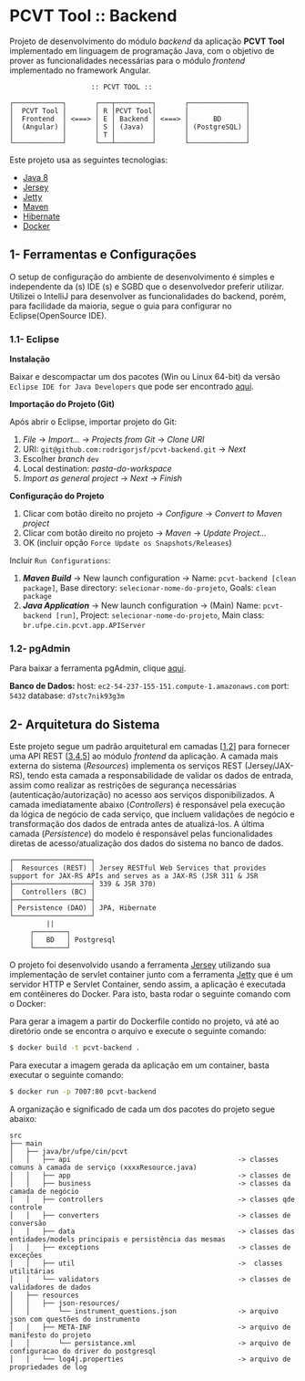# PCVT Tool :: Backend

Projeto de desenvolvimento do módulo _backend_ da aplicação **PCVT Tool**  implementado em linguagem de programação Java, com o objetivo de prover as funcionalidades necessárias para o módulo _frontend_ implementado no framework Angular.

```
                    :: PCVT TOOL ::

┌────────────┐       ┌───┬─────────┐       ┌──────────────┐
│  PCVT Tool │       │ R │PCVT Tool│       │              │
│  Frontend  │ <===> │ E │ Backend │ <===> │      BD      │
│  (Angular) │       │ S │ (Java)  │       │ (PostgreSQL) │
│            │       │ T │         │       │              │
└────────────┘       └───┴─────────┘       └──────────────┘
```

Este projeto usa as seguintes tecnologias:
- [Java 8](https://www.oracle.com/technetwork/java/javase/downloads/index.html)
- [Jersey](https://eclipse-ee4j.github.io/jersey/)
- [Jetty](https://www.eclipse.org/jetty/)
- [Maven](https://maven.apache.org/)
- [Hibernate](https://hibernate.org/)
- [Docker](https://www.docker.com/)

## 1- Ferramentas e Configurações

O setup de configuração do ambiente de desenvolvimento é simples e independente da (s) IDE (s) e SGBD que o desenvolvedor preferir utilizar. Utilizei o IntelliJ para desenvolver as funcionalidades do backend, porém, para facilidade da maioria, segue o guia para configurar no Eclipse(OpenSource IDE).

### 1.1- Eclipse

**Instalação**

Baixar e descompactar um dos pacotes (Win ou Linux 64-bit) da versão `Eclipse IDE for Java Developers` que pode ser encontrado [aqui](https://www.eclipse.org/downloads/packages/).

**Importação do Projeto (Git)**

Após abrir o Eclipse, importar projeto do Git:

1. _File_ -> _Import..._ -> _Projects from Git_ -> _Clone URI_
2. URI: `git@github.com:rodrigorjsf/pcvt-backend.git` -> _Next_
3. Escolher _branch_ `dev`
4. Local destination: _pasta-do-workspace_
5. _Import as general project_ -> _Next_ -> _Finish_

**Configuração do Projeto**

1. Clicar com botão direito no projeto -> _Configure_ -> _Convert to Maven project_
2. Clicar com botão direito no projeto -> _Maven_ -> _Update Project..._
3. OK (incluir opção `Force Update os Snapshots/Releases`)

Incluir `Run Configurations`:

1. _**Maven Build**_ -> New launch configuration -> Name: `pcvt-backend [clean package]`, Base directory: `selecionar-nome-do-projeto`, Goals: `clean package`
2. _**Java Application**_ -> New launch configuration -> (Main) Name: `pcvt-backend [run]`, Project: `selecionar-nome-do-projeto`, Main class: `br.ufpe.cin.pcvt.app.APIServer`

### 1.2- pgAdmin

Para baixar a ferramenta pgAdmin, clique [aqui](https://www.pgadmin.org/).

**Banco de Dados:**
host: `ec2-54-237-155-151.compute-1.amazonaws.com`
port: `5432`
database: `d7stc7nik93g3m`

## 2- Arquitetura do Sistema

Este projeto segue um padrão arquitetural em camadas [[1](https://www.oreilly.com/library/view/software-architecture-patterns/9781491971437/ch01.html),[2](https://en.wikipedia.org/wiki/Multitier_architecture)] para fornecer uma API REST [[3](https://dzone.com/articles/intro-rest),[4](https://www.quora.com/What-are-RESTful-APIs-and-how-do-they-work),[5](https://blog.caelum.com.br/rest-principios-e-boas-praticas/)] ao módulo _frontend_ da aplicação. A camada mais externa do sistema (_Resources_) implementa os serviços REST (Jersey/JAX-RS), tendo esta camada a responsabilidade de validar os dados de entrada, assim como realizar as restrições de segurança necessárias (autenticação/autorização) no acesso aos serviços disponibilizados. A camada imediatamente abaixo (_Controllers_) é responsável pela execução da lógica de negócio de cada serviço, que incluem validações de negócio e transformação dos dados de entrada antes de atualizá-los. A última camada (_Persistence_) do modelo é responsável pelas funcionalidades diretas de acesso/atualização dos dados do sistema no banco de dados.

```
┌───────────────────┐
│  Resources (REST) │ Jersey RESTful Web Services that provides support for JAX-RS APIs and serves as a JAX-RS (JSR 311 & JSR 
├───────────────────┤ 339 & JSR 370)
│  Controllers (BC) │
├───────────────────┤
│ Persistence (DAO) │ JPA, Hibernate
└───────────────────┘
         ||
     ┌────────┐
     │   BD   │ Postgresql
     └────────┘
```
O projeto foi desenvolvido usando a ferramenta [Jersey](https://eclipse-ee4j.github.io/jersey/) utilizando sua implementação de servlet container junto com a ferramenta [Jetty](https://www.eclipse.org/jetty/) que é um servidor HTTP e Servlet Container, sendo assim, a aplicação é executada em contêineres do Docker. Para isto, basta rodar o seguinte comando com o Docker:

Para gerar a imagem a partir do Dockerfile contido no projeto, vá até ao diretório onde se encontra o arquivo e execute o seguinte comando:
```sh
$ docker build -t pcvt-backend .
```

Para executar a imagem gerada da aplicação em um container, basta executar o seguinte comando:

```sh
$ docker run -p 7007:80 pcvt-backend
```

A organização e significado de cada um dos pacotes do projeto segue abaixo:

```
src
├── main
│   ├── java/br/ufpe/cin/pcvt
│   │   ├── api                                      	-> classes comuns à camada de serviço (xxxxResource.java)
│   │   ├── app                                   	 	-> classes de
│   │   ├── business                                 	-> classes da camada de negócio
│   │   ├── controllers                              	-> classes qde controle
│   │   ├── converters                               	-> classes de conversão
│   │   ├── data                              		 	-> classes das entidades/models principais e persistência das mesmas
│   │   ├── exceptions                               	-> classes de exceções
│   │   ├── util                                 	 	->  classes utilitárias
│   │   └── validators                               	-> classes de validadores de dados
│   ├── resources
│   │   ├── json-resources/  	
│   │       └── instrument_questions.json               -> arquivo json com questões do instrumento
│   │   ├── META-INF                             		-> arquivo de manifesto do projeto
│   │       └── persistance.xml                         -> arquivo de configuracao do driver do postgresql
│   │   └── log4j.properties                    		-> arquivo de propriedades de log
```
